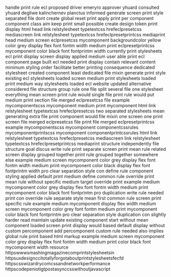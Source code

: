 handle print rule ecl proposed driver emeryro approver yhuard consulted yhuard degliwe kalinchernev planctus informed generate screen print style separated file dont create global reset print apply print per component component class aim keep print small possible create design token print display html head link relstylesheet typetextcss hrefeclpresetcss mediascreen link relstylesheet typetextcss hrefeclpresetprintcss mediaprint head medium screen eclpresetcss mycomponent backgroundcolor yellow color grey display flex font fontm width medium print eclpresetprintcss mycomponent color black font fontprintm width currently print stylesheets ecl print display screen display applied medium user able print ecl component page built ecl needed print display contain relevant content minimum styling order facilitate better printing consequence dedicated stylesheet created component least dedicated file mixin generate print style existing ecl stylesheets loaded screen medium print stylesheets loaded print medium way stylesheets loaded ecl website updated alternative considered file structure group rule one file split several file one stylesheet everything mean screen print rule would single file print rule would put medium print section file merged eclpresetcss file example mycomponentscss mycomponent medium print mycomponent html link relstylesheet typetextcss hrefeclpresetcss two separated stylesheets mean generating extra file print component would file mixin one screen one print screen file merged eclpresetcss file print file merged eclpresetprintcss example mycomponentscss mycomponent componentcssrules mycomponentprintscss mycomponent componentprintcssrules html link relstylesheet typetextcss hrefeclpresetcss mediascreen link relstylesheet typetextcss hrefeclpresetprintcss mediaprint structure independently file structure goal discus write rule print separate screen print mean rule related screen display grouped together print rule grouped together somewhere else example medium screen mycomponent color grey display flex font fontm width medium print mycomponent color black display flex font fontprintm width pro clear separation style con define rule component styling applied default print medium define common rule override print mean rule without specific medium target override print example medium mycomponent color grey display flex font fontm width medium print mycomponent color black font fontprintm pro duplication write rule needed print con override rule separate style mean first common rule screen print specific rule example medium mycomponent display flex width medium screen mycomponent color grey font fontm medium print mycomponent color black font fontprintm pro clear separation style duplication con slightly harder read maintain update existing component start without mean component loaded screen print display would based default display without custom percomponent add percomponent custom rule needed also implies global rule print based html markup example medium screen mycomponent color grey display flex font fontm width medium print color black font mycomponent width resource httpswwwsmashingmagazinecomprintstylesheetsin httpsuxdesignccitotallyforgotaboutprintstylesheetsfecfd httpscsswizardrycomcssandnetworkperformance httpscodepeniotigtpostasynccsswithoutjavascript